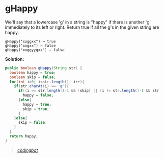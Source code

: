 # gHappy

We'll say that a lowercase 'g' in a string is "happy" if there is another 'g' immediately to its left or right. Return true if all the g's in the given string are happy.

```
gHappy("xxggxx") → true
gHappy("xxgxx") → false
gHappy("xxggyygxx") → false
```

**Solution:**

```java
public boolean gHappy(String str) {
  boolean happy = true;
  boolean skip = false;
  for(int i=0; i<str.length(); i++){
    if(str.charAt(i) == 'g'){
      if((i == str.length()-1 && !skip) || (i != str.length()-1 && str.charAt(i+1) != 'g') && !skip){
        happy = false;
      }else{
        happy = true;
        skip = true;
      }
    }else{
      skip = false;
    }
  }
  return happy;
}
```

> _[codingbat](https://codingbat.com/prob/p198664)_